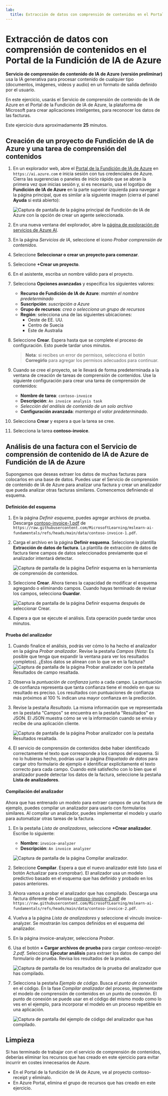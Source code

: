 ```yaml
---
lab:
  title: Extracción de datos con comprensión de contenidos en el Portal de la Fundición de IA de Azure
---
```


# Extracción de datos con comprensión de contenidos en el Portal de la Fundición de IA de Azure

**Servicio de comprensión de contenido de IA de Azure (versión preliminar)** usa la IA generativa para procesar contenido de cualquier tipo (documentos, imágenes, vídeos y audio) en un formato de salida definido por el usuario.

En este ejercicio, usarás el Servicio de comprensión de contenido de IA de Azure en el Portal de la Fundición de IA de Azure, la plataforma de Microsoft para crear aplicaciones inteligentes, para reconocer los datos de las facturas. 

Este ejercicio dura aproximadamente **25** minutos.

## Creación de un proyecto de Fundición de IA de Azure y una tarea de comprensión del contenidos

1. En un explorador web, abre el [Portal de la Fundición de IA de Azure](https://ai.azure.com) en `https://ai.azure.com` e inicia sesión con tus credenciales de Azure. Cierra las sugerencias o paneles de inicio rápido que se abran la primera vez que inicias sesión y, si es necesario, usa el logotipo de **Fundición de IA de Azure** en la parte superior izquierda para navegar a la página principal, que es similar a la siguiente imagen (cierra el panel **Ayuda** si está abierto):

    ![Captura de pantalla de la página principal de Fundición de IA de Azure con la opción de crear un agente seleccionada.](./media/azure-ai-foundry-home-page.png)

1. En una nueva ventana del explorador, abre la [página de exploración de servicios de Azure AI](https://ai.azure.com/explore/aiservices).

1. En la página *Servicios de IA*, seleccione el icono *Probar comprensión de contenidos*.

1. Seleccione **Seleccionar o crear un proyecto para comenzar**. 

1. Seleccione **+Crear un proyecto**.

1. En el asistente, escriba un nombre válido para el proyecto. 

1. Selecciona **Opciones avanzadas** y especifica los siguientes valores:
    - **Recurso de Fundición de IA de Azure**: *mantén el nombre predeterminado*
    - **Suscripción**: *suscripción a Azure*
    - **Grupo de recursos**: *crea o selecciona un grupo de recursos*
    - **Región**: selecciona una de las siguientes ubicaciones:
        * Oeste de EE. UU.
        * Centro de Suecia
        * Este de Australia

1. Seleccione **Crear**. Espera hasta que se complete el proceso de configuración. Esto puede tardar unos minutos.

    >**Nota**: si recibes un error de permisos, selecciona el botón **Corregirlo** para agregar los permisos adecuados para continuar.

1. Cuando se cree el proyecto, se le llevará de forma predeterminada a la ventana de creación de tareas de comprensión de contenidos. Use la siguiente configuración para crear una tarea de comprensión de contenidos:
    - **Nombre de tarea**: `contoso-invoice`
    - **Descripción**: `An invoice analysis task`
    - *Selección del análisis de contenido de un solo archivo*
    - **Configuración avanzada**: *mantenga el valor predeterminado*.

1. Selecciona **Crear** y espera a que la tarea se cree. 

1. Selecciona la tarea **contoso-invoice**. 

## Análisis de una factura con el Servicio de comprensión de contenido de IA de Azure de Fundición de IA de Azure 

Supongamos que deseas extraer los datos de muchas facturas para colocarlos en una base de datos. Puedes usar el Servicio de comprensión de contenido de IA de Azure para analizar una factura y crear un analizador que pueda analizar otras facturas similares. Comencemos definiendo el esquema.

#### Definición del esquema 

1. En la página *Definir esquema*, puedes agregar archivos de prueba. Descarga [contoso-invoice-1.pdf](https://raw.githubusercontent.com/MicrosoftLearning/mslearn-ai-fundamentals/refs/heads/main/data/contoso-invoice-1.pdf) de `https://raw.githubusercontent.com/MicrosoftLearning/mslearn-ai-fundamentals/refs/heads/main/data/contoso-invoice-1.pdf`. 

1. Carga el archivo en la página **Definir esquema**. Seleccione la plantilla **Extracción de datos de factura**. La plantilla de extracción de datos de factura tiene campos de datos seleccionados previamente que el analizador intentará detectar. 

    ![Captura de pantalla de la página Definir esquema en la herramienta de comprensión de contenidos.](./media/content-understanding/define-schema.png)

1. Seleccione **Crear**. Ahora tienes la capacidad de modificar el esquema agregando o eliminando campos. Cuando hayas terminado de revisar los campos, selecciona **Guardar**.

    ![Captura de pantalla de la página Definir esquema después de seleccionar Crear.](./media/content-understanding/define-schema-2.png)

1. Espera a que se ejecute el análisis. Esta operación puede tardar unos minutos.

#### Prueba del analizador 

1. Cuando finalice el análisis, podrás ver cómo lo ha hecho el analizador en la página *Probar analizador*. Revise la pestaña *Campos* (*Nota*: Es posible que tenga que expandir la ventana para ver los resultados completos). ¿Estos datos se alinean con lo que ve en la factura? 
    ![Captura de pantalla de la página Probar analizador con la pestaña Resultados de campo resaltada.](./media/content-understanding/test-analyzer-fields.png)

1. Observa la *puntuación de confianza* junto a cada campo. La puntuación de confianza representa que tanta confianza tiene el modelo en que su resultado es preciso. Los resultados con puntuaciones de confianza más próximos al 100 % indican una mayor confianza en la predicción.

1. Revise la pestaña *Resultado*. La misma información que ve representada en la pestaña "Campos" se encuentra en la pestaña "Resultados" en JSON. El JSON muestra cómo se ve la información cuando se envía y recibe de una aplicación cliente. 

    ![Captura de pantalla de la página Probar analizador con la pestaña Resultados resaltada.](./media/content-understanding/test-analyzer-result.png)

1. El servicio de comprensión de contenidos debe haber identificado correctamente el texto que corresponde a los campos del esquema. Si no lo hubieras hecho, podrías usar la página *Etiquetado de datos* para cargar otro formulario de ejemplo e identificar explícitamente el texto correcto para cada campo. Cuando esté satisfecho con lo bien que el analizador puede detectar los datos de la factura, seleccione la pestaña **Lista de analizadores**. 

#### Compilación del analizador 

Ahora que has entrenado un modelo para extraer campos de una factura de ejemplo, puedes compilar un analizador para usarlo con formularios similares. Al compilar un analizador, puedes implementar el modelo y usarlo para automatizar otras tareas de la factura.

1. En la pestaña *Lista de analizadores*, seleccione **+Crear analizador**. Escribe lo siguiente: 
    - **Nombre**: `invoice-analyzer`
    - **Descripción**: `An invoice analyzer`

    ![Captura de pantalla de la página Compilar analizador.](./media/content-understanding/build-analyzer.png)

1. Seleccione **Compilar**. Espera a que el nuevo analizador esté listo (usa el botón Actualizar para comprobar). El analizador usa un modelo predictivo basado en el esquema que has definido y probado en los pasos anteriores. 
1. Ahora vamos a probar el analizador que has compilado. Descarga una factura diferente de Contoso [contoso-invoice-2.pdf](https://raw.githubusercontent.com/MicrosoftLearning/mslearn-ai-fundamentals/refs/heads/main/data/contoso-invoice-2.pdf) de `https://raw.githubusercontent.com/MicrosoftLearning/mslearn-ai-fundamentals/refs/heads/main/data/contoso-invoice-2.pdf`.
1. Vuelva a la página *Lista de analizadores* y seleccione el vínculo invoice-analyzer. Se mostrarán los campos definidos en el esquema del analizador.
1. En la página invoice-analyzer, selecciona *Probar*.
1. Usa el botón **+ Cargar archivos de prueba** para cargar *contoso-receipt-2.pdf*. Selecciona **Ejecutar análisis** para extraer los datos de campo del formulario de prueba. Revisa los resultados de la prueba.

    ![Captura de pantalla de los resultados de la prueba del analizador que has compilado.](./media/content-understanding/build-analyzer-2.png)

1. Selecciona la pestaña *Ejemplo de código*. Busca el *punto de conexión* en el código. En la fase *Compilar analizador* del proceso, implementaste el modelo de comprensión de contenidos en un punto de conexión. El punto de conexión se puede usar en el código del mismo modo como lo ves en el ejemplo, para incorporar el modelo en un proceso repetible en una aplicación.  

    ![Captura de pantalla del ejemplo de código del analizador que has compilado.](./media/content-understanding/code-example.png)

## Limpieza

Si has terminado de trabajar con el servicio de comprensión de contenidos, deberías eliminar los recursos que has creado en este ejercicio para evitar incurrir en costes innecesarios de Azure.

- En el Portal de la fundición de IA de Azure, ve al proyecto contoso-receipt y elimínalo.
- En Azure Portal, elimina el grupo de recursos que has creado en este ejercicio.
